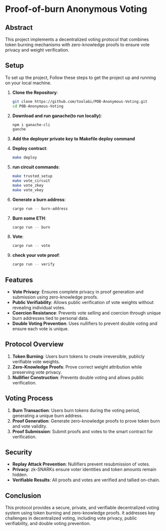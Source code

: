 # Proof-of-burn Anonymous Voting

## Abstract

This project implements a decentralized voting protocol that combines token burning mechanisms with zero-knowledge proofs to ensure vote privacy and weight verification. 

## Setup

To set up the project, Follow these steps to get the project up and running on your local machine.


1. **Clone the Repository**:
    ```sh
    git clone https://github.com/toolabi/POB-Anonymous-Voting.git
    cd POB-Anonymous-Voting
    ```

2. **Download and run ganache(to run locally)**:
    ```sh
    npm i ganache-cli
    ganche
    ```

3. **Add the deployer private key to Makefile deploy command**

4. **Deploy contract**:
    ```sh
    make deploy
    ```

5. **run circuit commands**:
    ```sh
    make trusted_setup
    make vote_circuit
    make vote_zkey
    make vote_vkey
    ```

6. **Generate a burn address**:
    ```sh
    cargo run -- burn-address
    ```
7. **Burn some ETH**:
    ```sh
    cargo run -- burn
    ```
8. **Vote**:
    ```sh
    cargo run -- vote
    ```
9. **check your vote proof**:
    ```sh
    cargo run -- verify
    ```


## Features

- **Vote Privacy**: Ensures complete privacy in proof generation and submission using zero-knowledge proofs.
- **Public Verifiability**: Allows public verification of vote weights without revealing individual votes.
- **Coercion Resistance**: Prevents vote selling and coercion through unique burn addresses tied to personal data.
- **Double Voting Prevention**: Uses nullifiers to prevent double voting and ensure each vote is unique.

## Protocol Overview

1. **Token Burning**: Users burn tokens to create irreversible, publicly verifiable vote weights.
2. **Zero-Knowledge Proofs**: Prove correct weight attribution while preserving vote privacy.
3. **Nullifier Construction**: Prevents double voting and allows public verification.



## Voting Process

1. **Burn Transaction**: Users burn tokens during the voting period, generating a unique burn address.
2. **Proof Generation**: Generate zero-knowledge proofs to prove token burn and vote validity.
3. **Proof Submission**: Submit proofs and votes to the smart contract for verification.

## Security

- **Replay Attack Prevention**: Nullifiers prevent resubmission of votes.
- **Privacy**: zk-SNARKs ensure voter identities and token amounts remain hidden.
- **Verifiable Results**: All proofs and votes are verified and tallied on-chain.



## Conclusion

This protocol provides a secure, private, and verifiable decentralized voting system using token burning and zero-knowledge proofs. It addresses key challenges in decentralized voting, including vote privacy, public verifiability, and double voting prevention.
